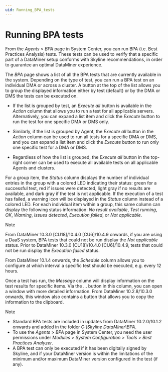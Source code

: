 ```yaml
---
uid: Running_BPA_tests
---
```


# Running BPA tests

From the *Agents* > *BPA* page in System Center, you can run BPA (i.e. Best Practices Analysis) tests. These tests can be used to verify that a specific part of a DataMiner setup conforms with Skyline recommendations, in order to guarantee an optimal DataMiner experience.

The *BPA* page shows a list of all the BPA tests that are currently available in the system. Depending on the type of test, you can run a BPA test on an individual DMA or across a cluster. A button at the top of the list allows you to group the displayed information either by test (default) or by the DMA or DMS the tests can be executed on.

- If the list is grouped by test, an *Execute all* button is available in the *Action* column that allows you to run a test for all applicable servers. Alternatively, you can expand a list item and click the *Execute* button to run the test for one specific DMA or DMS only.

- Similarly, if the list is grouped by Agent, the *Execute all* button in the *Action* column can be used to run all tests for a specific DMA or DMS, and you can expand a list item and click the *Execute* button to run only one specific test for a DMA or DMS.

- Regardless of how the list is grouped, the *Execute all* button in the top-right corner can be used to execute all available tests on all applicable Agents and clusters.

For a group item, the *Status* column displays the number of individual entries in the group with a colored LED indicating their status: green for a successful test, red if issues were detected, light gray if no results are available, and dark gray if the test is not applicable. If the execution of a test has failed, a warning icon will be displayed in the *Status* column instead of a colored LED. For each individual item within a group, this same column can display the following status information: *No result available*, *Test running*, *OK*, *Warning*, *Issues detected*, *Execution failed*, or *Not applicable*.

> [!NOTE]
> From DataMiner 10.3.0 [CU18]/10.4.0 [CU6]/10.4.9 onwards<!--RN 39929-->, if you are using a DaaS system, BPA tests that could not be run display the *Not applicable* status. Prior to DataMiner 10.3.0 [CU18]/10.4.0 [CU6]/10.4.9, tests that could not be run display the *Execution failed* status.

From DataMiner 10.1.4 onwards, the *Schedule* column allows you to configure at which interval a specific test should be executed, e.g. every 12 hours.

Once a test has run, the *Message* column will display information on the test results for specific items. Via the ... button in this column, you can open a window with more detailed information. From DataMiner 10.2.8/10.3.0 onwards, this window also contains a button that allows you to copy the information to the clipboard.

> [!NOTE]
>
> - Standard BPA tests are included in updates from DataMiner 10.2.0/10.1.2 onwards and added in the folder *C:\\Skyline DataMiner\\BPA*.
> - To use the *Agents* > *BPA* page in System Center, you need the user permissions under *Modules* > *System Configuration* > *Tools* > *Best Practices Analyzer*.
> - A BPA test can only be executed if it has been digitally signed by Skyline, and if your DataMiner version is within the limitations of the minimum and/or maximum DataMiner version configured in the test (if any).
